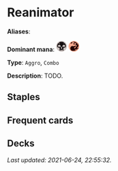 # Reanimator

**Aliases**: 

**Dominant mana**: <img src="../resources/images/mana/B.png" width="25"/> <img src="../resources/images/mana/R.png" width="25"/>

**Type**: `Aggro`, `Combo`

**Description**: TODO.

## **Staples**



## **Frequent cards**



## **Decks**



*Last updated: 2021-06-24, 22:55:32.*
